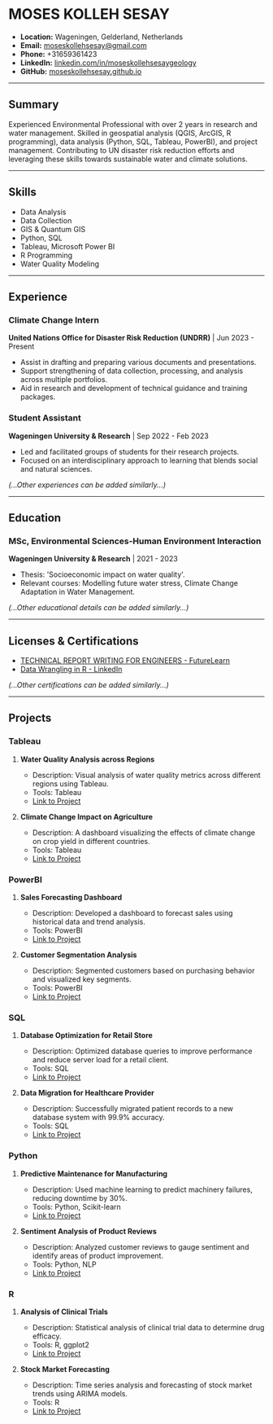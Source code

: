 
# MOSES KOLLEH SESAY

- **Location:** Wageningen, Gelderland, Netherlands
- **Email:** [moseskollehsesay@gmail.com](mailto:moseskollehsesay@gmail.com)
- **Phone:** +31659361423
- **LinkedIn:** [linkedin.com/in/moseskollehsesaygeology](https://linkedin.com/in/moseskollehsesaygeology)
- **GitHub:** [moseskollehsesay.github.io](https://moseskollehsesay.github.io/portfolio)

---

## Summary

Experienced Environmental Professional with over 2 years in research and water management. Skilled in geospatial analysis (QGIS, ArcGIS, R programming), data analysis (Python, SQL, Tableau, PowerBI), and project management. Contributing to UN disaster risk reduction efforts and leveraging these skills towards sustainable water and climate solutions.

---

## Skills

- Data Analysis
- Data Collection
- GIS & Quantum GIS
- Python, SQL
- Tableau, Microsoft Power BI
- R Programming
- Water Quality Modeling

---

## Experience

### Climate Change Intern
**United Nations Office for Disaster Risk Reduction (UNDRR)** | Jun 2023 - Present
- Assist in drafting and preparing various documents and presentations.
- Support strengthening of data collection, processing, and analysis across multiple portfolios.
- Aid in research and development of technical guidance and training packages.

### Student Assistant
**Wageningen University & Research** | Sep 2022 - Feb 2023
- Led and facilitated groups of students for their research projects.
- Focused on an interdisciplinary approach to learning that blends social and natural sciences.

_(...Other experiences can be added similarly...)_

---

## Education

### MSc, Environmental Sciences-Human Environment Interaction
**Wageningen University & Research** | 2021 - 2023
- Thesis: 'Socioeconomic impact on water quality'.
- Relevant courses: Modelling future water stress, Climate Change Adaptation in Water Management.

_(...Other educational details can be added similarly...)_

---

## Licenses & Certifications

- [TECHNICAL REPORT WRITING FOR ENGINEERS - FutureLearn](https://www.futurelearn.com/certificates/41tobcy)
- [Data Wrangling in R - LinkedIn](https://www.linkedin.com/learning/certificates/e9f22eb787e63c2148f75b10457c7a8a0)

_(...Other certifications can be added similarly...)_

---

## Projects

### Tableau

1. **Water Quality Analysis across Regions**
    - Description: Visual analysis of water quality metrics across different regions using Tableau.
    - Tools: Tableau
    - [Link to Project](#)

2. **Climate Change Impact on Agriculture**
    - Description: A dashboard visualizing the effects of climate change on crop yield in different countries.
    - Tools: Tableau
    - [Link to Project](#)

### PowerBI

1. **Sales Forecasting Dashboard**
    - Description: Developed a dashboard to forecast sales using historical data and trend analysis.
    - Tools: PowerBI
    - [Link to Project](#)

2. **Customer Segmentation Analysis**
    - Description: Segmented customers based on purchasing behavior and visualized key segments.
    - Tools: PowerBI
    - [Link to Project](#)

### SQL

1. **Database Optimization for Retail Store**
    - Description: Optimized database queries to improve performance and reduce server load for a retail client.
    - Tools: SQL
    - [Link to Project](#)

2. **Data Migration for Healthcare Provider**
    - Description: Successfully migrated patient records to a new database system with 99.9% accuracy.
    - Tools: SQL
    - [Link to Project](#)

### Python

1. **Predictive Maintenance for Manufacturing**
    - Description: Used machine learning to predict machinery failures, reducing downtime by 30%.
    - Tools: Python, Scikit-learn
    - [Link to Project](#)

2. **Sentiment Analysis of Product Reviews**
    - Description: Analyzed customer reviews to gauge sentiment and identify areas of product improvement.
    - Tools: Python, NLP
    - [Link to Project](#)

### R

1. **Analysis of Clinical Trials**
    - Description: Statistical analysis of clinical trial data to determine drug efficacy.
    - Tools: R, ggplot2
    - [Link to Project](#)

2. **Stock Market Forecasting**
    - Description: Time series analysis and forecasting of stock market trends using ARIMA models.
    - Tools: R
    - [Link to Project](#)

